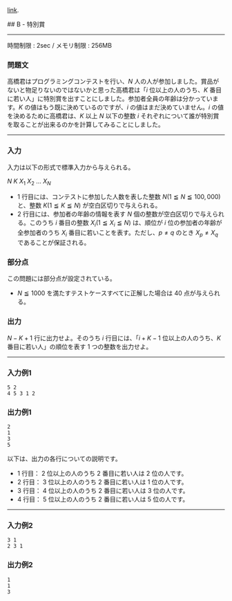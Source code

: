[link](http://arc028.contest.atcoder.jp/tasks/arc028_2).


<script type="text/x-mathjax-config">
  MathJax.Hub.Config({ tex2jax: { inlineMath: [ ['$','$'] ] } });
</script>
<script type="text/javascript"
src="https://cdn.mathjax.org/mathjax/latest/MathJax.js?config=TeX-MML-AM_CHTML">
</script>## B - 特別賞

----------

時間制限 : 2sec / メモリ制限 : 256MB

### 問題文

高橋君はプログラミングコンテストを行い、$N$ 人の人が参加しました。賞品がないと物足りないのではないかと思った高橋君は「$i$ 位以上の人のうち、$K$ 番目に若い人」に特別賞を出すことにしました。参加者全員の年齢は分かっています。$K$ の値はもう既に決めているのですが、$i$ の値はまだ決めていません。$i$ の値を決めるために高橋君は、$K$ 以上 $N$ 以下の整数 $i$ それぞれについて誰が特別賞を取ることが出来るのかを計算してみることにしました。

----------

### 入力

入力は以下の形式で標準入力から与えられる。

>
$N$ $K$
$X_1$ $X_2$ ... $X_N$


* $1$ 行目には、コンテストに参加した人数を表した整数 $N (1 ≦ N ≦ 100,000)$ と、整数 $K (1 ≦ K ≦ N)$ が空白区切りで与えられる。
* $2$ 行目には、参加者の年齢の情報を表す $N$ 個の整数が空白区切りで与えられる。このうち $i$ 番目の整数 $X_i (1 ≦ X_i ≦ N)$ は、順位が $i$ 位の参加者の年齢が全参加者のうち $X_i$ 番目に若いことを表す。ただし、$p \neq q$ のとき $X_p \neq X_q$ であることが保証される。

### 部分点

この問題には部分点が設定されている。

* $N ≦ 1000$ を満たすテストケースすべてに正解した場合は $40$ 点が与えられる。

### 出力

$N-K+1$ 行に出力せよ。そのうち $i$ 行目には、「$i+K-1$ 位以上の人のうち、$K$ 番目に若い人」の順位を表す $1$ つの整数を出力せよ。

----------

### 入力例1

```
5 2
4 5 3 1 2
```

### 出力例1

```
2
1
3
5
```

以下は、出力の各行についての説明です。

* $1$ 行目： $2$ 位以上の人のうち $2$ 番目に若い人は $2$ 位の人です。
* $2$ 行目： $3$ 位以上の人のうち $2$ 番目に若い人は $1$ 位の人です。
* $3$ 行目： $4$ 位以上の人のうち $2$ 番目に若い人は $3$ 位の人です。
* $4$ 行目： $5$ 位以上の人のうち $2$ 番目に若い人は $5$ 位の人です。

----------

### 入力例2

```
3 1
2 3 1
```

### 出力例2

```
1
1
3
```

